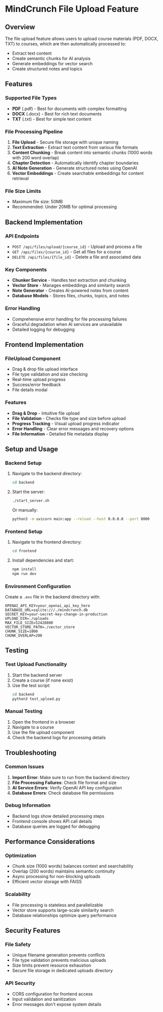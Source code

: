 # MindCrunch File Upload Feature

## Overview
The file upload feature allows users to upload course materials (PDF, DOCX, TXT) to courses, which are then automatically processed to:
- Extract text content
- Create semantic chunks for AI analysis
- Generate embeddings for vector search
- Create structured notes and topics

## Features

### Supported File Types
- **PDF** (.pdf) - Best for documents with complex formatting
- **DOCX** (.docx) - Best for rich text documents
- **TXT** (.txt) - Best for simple text content

### File Processing Pipeline
1. **File Upload** - Secure file storage with unique naming
2. **Text Extraction** - Extract text content from various file formats
3. **Content Chunking** - Break content into semantic chunks (1000 words with 200 word overlap)
4. **Chapter Detection** - Automatically identify chapter boundaries
5. **AI Note Generation** - Generate structured notes using OpenAI
6. **Vector Embeddings** - Create searchable embeddings for content retrieval

### File Size Limits
- Maximum file size: 50MB
- Recommended: Under 20MB for optimal processing

## Backend Implementation

### API Endpoints
- `POST /api/files/upload/{course_id}` - Upload and process a file
- `GET /api/files/{course_id}` - Get all files for a course
- `DELETE /api/files/{file_id}` - Delete a file and associated data

### Key Components
- **Chunker Service** - Handles text extraction and chunking
- **Vector Store** - Manages embeddings and similarity search
- **Note Generator** - Creates AI-powered notes from content
- **Database Models** - Stores files, chunks, topics, and notes

### Error Handling
- Comprehensive error handling for file processing failures
- Graceful degradation when AI services are unavailable
- Detailed logging for debugging

## Frontend Implementation

### FileUpload Component
- Drag & drop file upload interface
- File type validation and size checking
- Real-time upload progress
- Success/error feedback
- File details modal

### Features
- **Drag & Drop** - Intuitive file upload
- **File Validation** - Checks file type and size before upload
- **Progress Tracking** - Visual upload progress indicator
- **Error Handling** - Clear error messages and recovery options
- **File Information** - Detailed file metadata display

## Setup and Usage

### Backend Setup
1. Navigate to the backend directory:
   ```bash
   cd backend
   ```

2. Start the server:
   ```bash
   ./start_server.sh
   ```
   Or manually:
   ```bash
   python3 -m uvicorn main:app --reload --host 0.0.0.0 --port 8000
   ```

### Frontend Setup
1. Navigate to the frontend directory:
   ```bash
   cd frontend
   ```

2. Install dependencies and start:
   ```bash
   npm install
   npm run dev
   ```

### Environment Configuration
Create a `.env` file in the backend directory with:
```env
OPENAI_API_KEY=your_openai_api_key_here
DATABASE_URL=sqlite:///./mindcrunch.db
SECRET_KEY=your-secret-key-change-in-production
UPLOAD_DIR=./uploads
MAX_FILE_SIZE=52428800
VECTOR_STORE_PATH=./vector_store
CHUNK_SIZE=1000
CHUNK_OVERLAP=200
```

## Testing

### Test Upload Functionality
1. Start the backend server
2. Create a course (if none exist)
3. Use the test script:
   ```bash
   cd backend
   python3 test_upload.py
   ```

### Manual Testing
1. Open the frontend in a browser
2. Navigate to a course
3. Use the file upload component
4. Check the backend logs for processing details

## Troubleshooting

### Common Issues
1. **Import Error**: Make sure to run from the backend directory
2. **File Processing Failures**: Check file format and size
3. **AI Service Errors**: Verify OpenAI API key configuration
4. **Database Errors**: Check database file permissions

### Debug Information
- Backend logs show detailed processing steps
- Frontend console shows API call details
- Database queries are logged for debugging

## Performance Considerations

### Optimization
- Chunk size (1000 words) balances context and searchability
- Overlap (200 words) maintains semantic continuity
- Async processing for non-blocking uploads
- Efficient vector storage with FAISS

### Scalability
- File processing is stateless and parallelizable
- Vector store supports large-scale similarity search
- Database relationships optimize query performance

## Security Features

### File Safety
- Unique filename generation prevents conflicts
- File type validation prevents malicious uploads
- Size limits prevent resource exhaustion
- Secure file storage in dedicated uploads directory

### API Security
- CORS configuration for frontend access
- Input validation and sanitization
- Error messages don't expose system details
